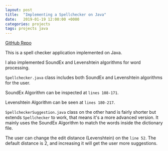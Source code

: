 ```yaml
---
layout: post
title:  "Implementing a Spellchecker on Java"
date:   2019-01-19 12:00:00 +0000
categories: projects
tags: projects java
---
```


[GitHub Repo](https://github.com/gokhj/Java-Spellchecker)

This is a spell checker application implemented on Java.

I also implemented SoundEx and Levenshtein algorithms for word processing.

``Spellchecker.java`` class includes both SoundEx and Levenshtein algorithms for the user.

SoundEx Algorithm can be inspected at ``lines 108-171``.

Levenshtein Algorithm can be seen at ``lines 180-217``.

``SpellcheckerSuggestion.java`` class on the other hand is fairly shorter but extends ``Spellchecker`` to work, that means it's a more advanced version. It mainly uses the SoundEx Algorithm to match the words inside the dictionary file.

The user can change the edit distance (Levenshtein) on the ``line 52``. The default distance is 2, and increasing it will get the user more suggestions.